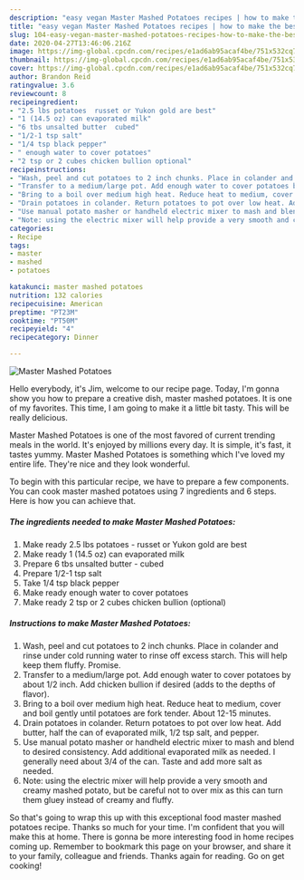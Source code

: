 ```yaml
---
description: "easy vegan Master Mashed Potatoes recipes | how to make the best Master Mashed Potatoes"
title: "easy vegan Master Mashed Potatoes recipes | how to make the best Master Mashed Potatoes"
slug: 104-easy-vegan-master-mashed-potatoes-recipes-how-to-make-the-best-master-mashed-potatoes
date: 2020-04-27T13:46:06.216Z
image: https://img-global.cpcdn.com/recipes/e1ad6ab95acaf4be/751x532cq70/master-mashed-potatoes-recipe-main-photo.jpg
thumbnail: https://img-global.cpcdn.com/recipes/e1ad6ab95acaf4be/751x532cq70/master-mashed-potatoes-recipe-main-photo.jpg
cover: https://img-global.cpcdn.com/recipes/e1ad6ab95acaf4be/751x532cq70/master-mashed-potatoes-recipe-main-photo.jpg
author: Brandon Reid
ratingvalue: 3.6
reviewcount: 8
recipeingredient:
- "2.5 lbs potatoes  russet or Yukon gold are best"
- "1 (14.5 oz) can evaporated milk"
- "6 tbs unsalted butter  cubed"
- "1/2-1 tsp salt"
- "1/4 tsp black pepper"
- " enough water to cover potatoes"
- "2 tsp or 2 cubes chicken bullion optional"
recipeinstructions:
- "Wash, peel and cut potatoes to 2 inch chunks. Place in colander and rinse under cold running water to rinse off excess starch. This will help keep them fluffy. Promise."
- "Transfer to a medium/large pot. Add enough water to cover potatoes by about 1/2 inch. Add chicken bullion if desired (adds to the depths of flavor)."
- "Bring to a boil over medium high heat. Reduce heat to medium, cover and boil gently until potatoes are fork tender. About 12-15 minutes."
- "Drain potatoes in colander. Return potatoes to pot over low heat. Add butter, half the can of evaporated milk, 1/2 tsp salt, and pepper."
- "Use manual potato masher or handheld electric mixer to mash and blend to desired consistency. Add additional evaporated milk as needed. I generally need about 3/4 of the can. Taste and add more salt as needed."
- "Note: using the electric mixer will help provide a very smooth and creamy mashed potato, but be careful not to over mix as this can turn them gluey instead of creamy and fluffy."
categories:
- Recipe
tags:
- master
- mashed
- potatoes

katakunci: master mashed potatoes 
nutrition: 132 calories
recipecuisine: American
preptime: "PT23M"
cooktime: "PT50M"
recipeyield: "4"
recipecategory: Dinner

---
```



![Master Mashed Potatoes](https://img-global.cpcdn.com/recipes/e1ad6ab95acaf4be/751x532cq70/master-mashed-potatoes-recipe-main-photo.jpg)

Hello everybody, it's Jim, welcome to our recipe page. Today, I'm gonna show you how to prepare a creative dish, master mashed potatoes. It is one of my favorites. This time, I am going to make it a little bit tasty. This will be really delicious.



Master Mashed Potatoes is one of the most favored of current trending meals in the world. It's enjoyed by millions every day. It is simple, it's fast, it tastes yummy. Master Mashed Potatoes is something which I've loved my entire life. They're nice and they look wonderful.


To begin with this particular recipe, we have to prepare a few components. You can cook master mashed potatoes using 7 ingredients and 6 steps. Here is how you can achieve that.

<!--inarticleads1-->

##### The ingredients needed to make Master Mashed Potatoes:

1. Make ready 2.5 lbs potatoes - russet or Yukon gold are best
1. Make ready 1 (14.5 oz) can evaporated milk
1. Prepare 6 tbs unsalted butter - cubed
1. Prepare 1/2-1 tsp salt
1. Take 1/4 tsp black pepper
1. Make ready  enough water to cover potatoes
1. Make ready 2 tsp or 2 cubes chicken bullion (optional)




<!--inarticleads2-->

##### Instructions to make Master Mashed Potatoes:

1. Wash, peel and cut potatoes to 2 inch chunks. Place in colander and rinse under cold running water to rinse off excess starch. This will help keep them fluffy. Promise.
1. Transfer to a medium/large pot. Add enough water to cover potatoes by about 1/2 inch. Add chicken bullion if desired (adds to the depths of flavor).
1. Bring to a boil over medium high heat. Reduce heat to medium, cover and boil gently until potatoes are fork tender. About 12-15 minutes.
1. Drain potatoes in colander. Return potatoes to pot over low heat. Add butter, half the can of evaporated milk, 1/2 tsp salt, and pepper.
1. Use manual potato masher or handheld electric mixer to mash and blend to desired consistency. Add additional evaporated milk as needed. I generally need about 3/4 of the can. Taste and add more salt as needed.
1. Note: using the electric mixer will help provide a very smooth and creamy mashed potato, but be careful not to over mix as this can turn them gluey instead of creamy and fluffy.




So that's going to wrap this up with this exceptional food master mashed potatoes recipe. Thanks so much for your time. I'm confident that you will make this at home. There is gonna be more interesting food in home recipes coming up. Remember to bookmark this page on your browser, and share it to your family, colleague and friends. Thanks again for reading. Go on get cooking!
